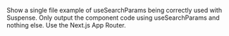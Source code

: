 Show a single file example of useSearchParams being correctly used with Suspense. Only output the component code using useSearchParams and nothing else. Use the Next.js App Router.